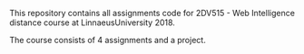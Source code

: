 This repository contains all assignments code for 2DV515 - Web Intelligence distance course at LinnaeusUniversity 2018.

The course consists of 4 assignments and a project.
